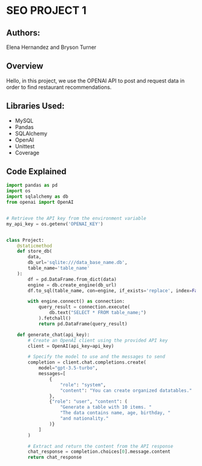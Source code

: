 # SEO PROJECT 1

## Authors:
Elena Hernandez and Bryson Turner

## Overview

Hello, in this project, we use the OPENAI API to post and request data in order to find restaurant recommendations.

## Libraries Used:

- MySQL
- Pandas
- SQLAlchemy
- OpenAI
- Unittest
- Coverage

## Code Explained

```python
import pandas as pd
import os
import sqlalchemy as db
from openai import OpenAI


# Retrieve the API key from the environment variable
my_api_key = os.getenv('OPENAI_KEY')


class Project:
    @staticmethod
    def store_db(
        data,
        db_url='sqlite:///data_base_name.db',
        table_name='table_name'
    ):
        df = pd.DataFrame.from_dict(data)
        engine = db.create_engine(db_url)
        df.to_sql(table_name, con=engine, if_exists='replace', index=False)

        with engine.connect() as connection:
            query_result = connection.execute(
                db.text("SELECT * FROM table_name;")
            ).fetchall()
            return pd.DataFrame(query_result)

    def generate_chat(api_key):
        # Create an OpenAI client using the provided API key
        client = OpenAI(api_key=api_key)

        # Specify the model to use and the messages to send
        completion = client.chat.completions.create(
            model="gpt-3.5-turbo",
            messages=[
                {
                    "role": "system",
                    "content": "You can create organized datatables."
                },
                {"role": "user", "content": (
                    "Generate a table with 10 items. "
                    "The data contains name, age, birthday, "
                    "and nationality."
                )}
            ]
        )

        # Extract and return the content from the API response
        chat_response = completion.choices[0].message.content
        return chat_response

